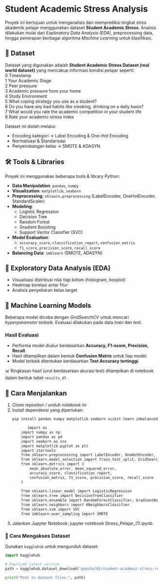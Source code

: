 # Student Academic Stress Analysis  

Proyek ini bertujuan untuk menganalisis dan memprediksi tingkat stres akademik pelajar menggunakan dataset **Student Academic Stress**. Analisis dilakukan mulai dari *Exploratory Data Analysis (EDA)*, preprocessing data, hingga penerapan berbagai algoritma *Machine Learning* untuk klasifikasi.  

## 📂 Dataset  
Dataset yang digunakan adalah **Student Academic Stress Dataset (real world dataset)** yang mencakup informasi kondisi pelajar seperti:  
 0   Timestamp                                                            
 1   Your Academic Stage                                                 
 2   Peer pressure                                                        
 3   Academic pressure from your home                                     
 4   Study Environment                                                    
 5   What coping strategy you use as a student?                           
 6   Do you have any bad habits like smoking, drinking on a daily basis?  
 7   What would you rate the academic  competition in your student life   
 8   Rate your academic stress index  
 
Dataset ini diolah melalui:  
- Encoding kategori → Label Encoding & One-Hot Encoding  
- Normalisasi & Standarisasi  
- Penyeimbangan kelas → SMOTE & ADASYN  

## 🛠 Tools & Libraries  
Proyek ini menggunakan beberapa tools & library Python:  
- **Data Manipulation**: `pandas`, `numpy`  
- **Visualization**: `matplotlib`, `seaborn`  
- **Preprocessing**: `sklearn.preprocessing` (LabelEncoder, OneHotEncoder, StandardScaler)  
- **Modeling**:  
  - Logistic Regression  
  - Decision Tree  
  - Random Forest  
  - Gradient Boosting  
  - Support Vector Classifier (SVC)  
- **Model Evaluation**:  
  - `accuracy_score`, `classification_report`, `confusion_matrix`  
  - `f1_score`, `precision_score`, `recall_score`  
- **Balancing Data**: `imblearn` (SMOTE, ADASYN)  

## 🔎 Exploratory Data Analysis (EDA)  
- Visualisasi distribusi nilai tiap kolom (histogram, boxplot)  
- Heatmap korelasi antar fitur  
- Analisis penyebaran kelas target  

## 🤖 Machine Learning Models  
Beberapa model dicoba dengan *GridSearchCV* untuk mencari *hyperparameter terbaik*. Evaluasi dilakukan pada data *train* dan *test*.  

### Hasil Evaluasi  
- Performa model diukur berdasarkan **Accuracy, F1-score, Precision, Recall**.  
- Hasil ditampilkan dalam bentuk **Confusion Matrix** untuk tiap model.  
- Model terbaik ditentukan berdasarkan **Test Accuracy tertinggi**.  

📊 Ringkasan hasil (urut berdasarkan akurasi test) ditampilkan di notebook dalam bentuk tabel `results_df`.  

## 🚀 Cara Menjalankan  
1. Clone repositori / unduh notebook ini  
2. Install dependensi yang diperlukan:  
   ```bash
   pip install pandas numpy matplotlib seaborn scikit-learn imbalanced-learn

          import os
       import numpy as np
       import pandas as pd
       import seaborn as sns
       import matplotlib.pyplot as plt
       import itertools
       from sklearn.preprocessing import LabelEncoder, OneHotEncoder, StandardScaler
       from sklearn.model_selection import train_test_split, GridSearchCV
       from sklearn.metrics import (
           mean_absolute_error, mean_squared_error,
           accuracy_score, classification_report,
           confusion_matrix, f1_score, precision_score, recall_score
       )
       
       from sklearn.linear_model import LogisticRegression
       from sklearn.tree import DecisionTreeClassifier
       from sklearn.ensemble import RandomForestClassifier, GradientBoostingClassifier
       from sklearn.neighbors import KNeighborsClassifier
       from sklearn.svm import SVC
       from imblearn.over_sampling import SMOTE

3. Jalankan Jupyter Notebook:
   jupyter notebook Stress_Pelajar_(1).ipynb
   
  ### 🔗 Cara Mengakses Dataset
Gunakan `kagglehub` untuk mengunduh dataset:

```python
import kagglehub

# Download latest version
path = kagglehub.dataset_download("poushal02/student-academic-stress-real-world-dataset")

print("Path to dataset files:", path)

